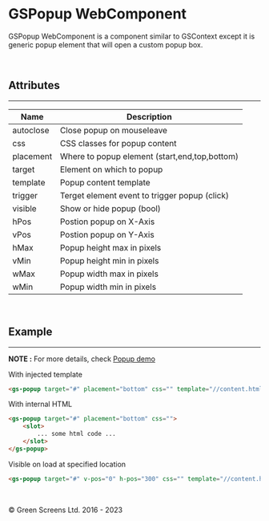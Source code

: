 # GSPopup WebComponent

GSPopup WebComponent is a component similar to GSContext except it is generic popup element that will open a custom popup box.

<br>

## Attributes
---

| Name               | Description                                              |
|--------------------|----------------------------------------------------------|
| autoclose          | Close popup on mouseleave                                |
| css                | CSS classes for popup content                            |
| placement          | Where to popup element (start,end,top,bottom)            |
| target             | Element on which to popup                                | 
| template           | Popup content template                                   | 
| trigger            | Terget element event to trigger popup (click)            |
| visible            | Show or hide popup (bool)                                | 
| hPos               | Postion popup on X-Axis                                  | 
| vPos               | Postion popup on Y-Axis                                  | 
| hMax               | Popup height max in pixels                               | 
| vMin               | Popup height min in pixels                               | 
| wMax               | Popup width  max in pixels                               | 
| wMin               | Popup width  min in pixels                               | 

<br>

## Example
---
 
**NOTE :** 
For more details, check [Popup demo](../../demos/popup/)

With injected template 

```html
<gs-popup target="#" placement="bottom" css="" template="//content.html"></gs-popup>
```

With internal HTML

```html
<gs-popup target="#" placement="bottom" css="">
    <slot>
        ... some html code ...
    </slot>
</gs-popup>
```
Visible on load at specified location

```html
<gs-popup target="#" v-pos="0" h-pos="300" css="" template="//content.html"></gs-popup>
```

<br>

&copy; Green Screens Ltd. 2016 - 2023

